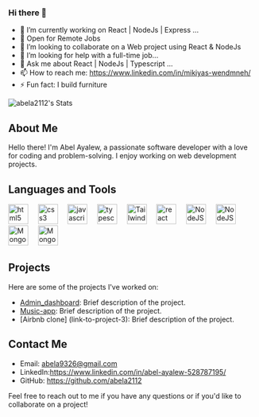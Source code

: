  

<!--
**abela2112/abela2112** is a ✨ _special_ ✨ repository because its `README.md` (this file) appears on your GitHub profile.

Here are some ideas to get you started:



- 🔭 I’m currently working on ...
- 🌱 I’m currently learning ...
- 👯 I’m looking to collaborate on ...
- 🤔 I’m looking for help with ...
- 💬 Ask me about ...
- 📫 How to reach me: ...
- 😄 Pronouns: ...
- ⚡ Fun fact: ...
-->
### Hi there 👋

- 🔭 I’m currently working on React | NodeJs | Express ...
- 🌱 Open for Remote Jobs
- 👯 I’m looking to collaborate on a Web project using React & NodeJs
- 🤔 I’m looking for help with a full-time job...
- 💬 Ask me about React | NodeJs | Typescript ...
- 📫 How to reach me: https://www.linkedin.com/in/mikiyas-wendmneh/
- ⚡ Fun fact: I build furniture

  
![abela2112's Stats](https://github-readme-stats.vercel.app/api?username=abela2112&theme=tokyonight&show_icons=true&hide_border=true&count_private=true)

## About Me
Hello there! I'm Abel Ayalew, a passionate software developer with a love for coding and problem-solving. I enjoy working on web development projects.
<h2>Languages and Tools</h2>
<div>
<p> 
     <a href="https://html.com/" target="_blank" rel="noreferrer">  <img src="https://cdn.jsdelivr.net/gh/devicons/devicon/icons/html5/html5-original.svg" height="40" width="40" alt="html5 logo"  /></a>
  &nbsp; &nbsp;
      <a href="https://developer.mozilla.org/en-US/docs/Web/CSS" target="_blank" rel="noreferrer">   <img src="https://cdn.jsdelivr.net/gh/devicons/devicon/icons/css3/css3-original.svg" height="40" width="40" alt="css3 logo"  /></a>
   &nbsp; &nbsp;
      <a href="https://javascript.com/" target="_blank" rel="noreferrer">   <img src="https://cdn.jsdelivr.net/gh/devicons/devicon/icons/javascript/javascript-original.svg" height="40" width="40" alt="javascript logo"  /></a>
    &nbsp; &nbsp;
    <a href="https://www.typescriptlang.org/" target="_blank" rel="noreferrer">   <img src="https://cdn.jsdelivr.net/gh/devicons/devicon/icons/typescript/typescript-original.svg" height="40" width="40" alt="typescript logo"  /></a>
    &nbsp; &nbsp;
     <a href="https://tailwindcss.com/" target="_blank" rel="noreferrer"><img src="https://raw.githubusercontent.com/danielcranney/readme-generator/main/public/icons/skills/tailwindcss-colored.svg" width="40" height="40" alt="TailwindCSS" /></a>
     &nbsp; &nbsp;
    <a href="https://react.dev/" target="_blank" rel="noreferrer">   <img src="https://cdn.jsdelivr.net/gh/devicons/devicon/icons/react/react-original.svg" height="40" width="40" alt="react logo"  /></a>
     &nbsp; &nbsp;
      <a href="https://nextjs.org/" target="_blank" rel="noreferrer"><img src="https://raw.githubusercontent.com/danielcranney/readme-generator/main/public/icons/skills/nextjs-colored.svg" width="40" height="40" alt="NodeJS" /></a>
     &nbsp; &nbsp;
   <a href="https://nodejs.org/en/" target="_blank" rel="noreferrer"><img src="https://raw.githubusercontent.com/danielcranney/readme-generator/main/public/icons/skills/nodejs-colored.svg" width="40" height="40" alt="NodeJS" /></a>
     &nbsp; &nbsp;
   <a href="https://www.mongodb.com/" target="_blank" rel="noreferrer"><img src="https://raw.githubusercontent.com/danielcranney/readme-generator/main/public/icons/skills/mongodb-colored.svg" width="40" height="40" alt="MongoDB" /></a>
     &nbsp; &nbsp; 
   <a href="https://www.figma.com/" target="_blank" rel="noreferrer"><img src="https://raw.githubusercontent.com/danielcranney/readme-generator/main/public/icons/skills/figma-colored.svg" width="40" height="40" alt="MongoDB" /></a>
     &nbsp; &nbsp; 
</p>
<!-- 
[![](https://visitcount.itsvg.in/api?id=mikiasworash&icon=0&color=0)](https://visitcount.itsvg.in) -->

 </div>

## Projects
Here are some of the projects I've worked on:

- [Admin_dashboard]([https://shoppfy-admin-dashboard.netlify.app]): Brief description of the project.
- [Music-app](link-to-project-2): Brief description of the project.
- [Airbnb clone] (link-to-project-3): Brief description of the project.

## Contact Me
- Email: abela9326@gmail.com
- LinkedIn:https://www.linkedin.com/in/abel-ayalew-528787195/ 
- GitHub: https://github.com/abela2112

Feel free to reach out to me if you have any questions or if you'd like to collaborate on a project!


